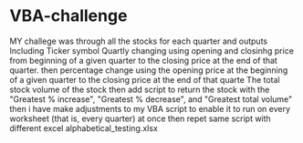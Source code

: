 # VBA-challenge
MY challege was through all the stocks for each quarter and outputs
Including Ticker symbol
Quartly changing using opening and closinhg price from beginning of a given quarter to the closing price at the end of that quarter.
then percentage change using  the opening price at the beginning of a given quarter to the closing price at the end of that quarte
The total stock volume of the stock
then add script to return the stock with the "Greatest % increase", "Greatest % decrease", and "Greatest total volume"
then i have make adjustments to my VBA script to enable it to run on every worksheet (that is, every quarter) at once
then repet same script with different excel alphabetical_testing.xlsx
